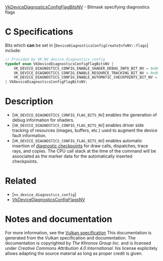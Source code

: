 [VkDeviceDiagnosticsConfigFlagBitsNV](https://www.khronos.org/registry/vulkan/specs/1.3-extensions/man/html/VkDeviceDiagnosticsConfigFlagBitsNV.html) - Bitmask specifying diagnostics flags

# C Specifications
Bits which  **can**  be set in
[`DeviceDiagnosticsConfigCreateInfoNV::flags`] include:
```c
// Provided by VK_NV_device_diagnostics_config
typedef enum VkDeviceDiagnosticsConfigFlagBitsNV {
    VK_DEVICE_DIAGNOSTICS_CONFIG_ENABLE_SHADER_DEBUG_INFO_BIT_NV = 0x00000001,
    VK_DEVICE_DIAGNOSTICS_CONFIG_ENABLE_RESOURCE_TRACKING_BIT_NV = 0x00000002,
    VK_DEVICE_DIAGNOSTICS_CONFIG_ENABLE_AUTOMATIC_CHECKPOINTS_BIT_NV = 0x00000004,
} VkDeviceDiagnosticsConfigFlagBitsNV;
```

# Description
- [`VK_DEVICE_DIAGNOSTICS_CONFIG_FLAG_BITS_NV`] enables the generation of debug information for shaders.
- [`VK_DEVICE_DIAGNOSTICS_CONFIG_FLAG_BITS_NV`] enables driver side tracking of resources (images, buffers, etc.) used to augment the device fault information.
- [`VK_DEVICE_DIAGNOSTICS_CONFIG_FLAG_BITS_NV`] enables automatic insertion of [diagnostic checkpoints](https://www.khronos.org/registry/vulkan/specs/1.3-extensions/html/vkspec.html#device-diagnostic-checkpoints) for draw calls, dispatches, trace rays, and copies. The CPU call stack at the time of the command will be associated as the marker data for the automatically inserted checkpoints.

# Related
- [`nv_device_diagnostics_config`]
- [VkDeviceDiagnosticsConfigFlagsNV]()

# Notes and documentation
For more information, see the [Vulkan specification](https://www.khronos.org/registry/vulkan/specs/1.3-extensions/html/vkspec.html)
This documentation is generated from the Vulkan specification and documentation.
The documentation is copyrighted by *The Khronos Group Inc.* and is licensed under *Creative Commons Attribution 4.0 International*.
his license explicitely allows adapting the source material as long as proper credit is given.
        